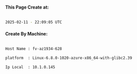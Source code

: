 
   
#### This Page Create at:

```bash

2025-02-11 - 22:09:05 UTC

```

#### Create By Machine:

```bash

Host Name : fv-az1934-628

platform  : Linux-6.8.0-1020-azure-x86_64-with-glibc2.39

Ip Local  : 10.1.0.145

```


